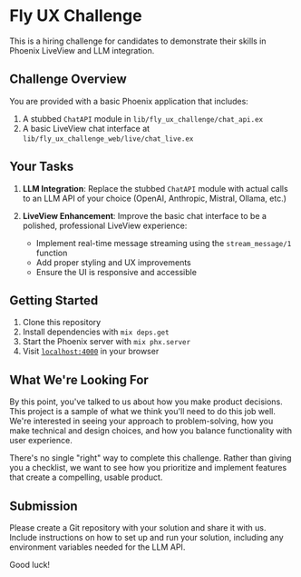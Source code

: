 # Fly UX Challenge

This is a hiring challenge for candidates to demonstrate their skills in Phoenix LiveView and LLM integration.

## Challenge Overview

You are provided with a basic Phoenix application that includes:

1. A stubbed `ChatAPI` module in `lib/fly_ux_challenge/chat_api.ex`
2. A basic LiveView chat interface at `lib/fly_ux_challenge_web/live/chat_live.ex`

## Your Tasks

1. **LLM Integration**: Replace the stubbed `ChatAPI` module with actual calls to an LLM API of your choice (OpenAI, Anthropic, Mistral, Ollama, etc.)

2. **LiveView Enhancement**: Improve the basic chat interface to be a polished, professional LiveView experience:
   - Implement real-time message streaming using the `stream_message/1` function
   - Add proper styling and UX improvements
   - Ensure the UI is responsive and accessible

## Getting Started

1. Clone this repository
2. Install dependencies with `mix deps.get`
3. Start the Phoenix server with `mix phx.server`
4. Visit [`localhost:4000`](http://localhost:4000) in your browser

## What We're Looking For

By this point, you've talked to us about how you make product decisions. This project is a sample of what we think you'll need to do this job well. We're interested in seeing your approach to problem-solving, how you make technical and design choices, and how you balance functionality with user experience.

There's no single "right" way to complete this challenge. Rather than giving you a checklist, we want to see how you prioritize and implement features that create a compelling, usable product.

## Submission

Please create a Git repository with your solution and share it with us. Include instructions on how to set up and run your solution, including any environment variables needed for the LLM API.

Good luck!
